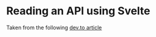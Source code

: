 # Reading an API using Svelte

Taken from  the following [dev.to article](https://dev.to/blazephoenix/consuming-an-api-in-svelte-5181)
